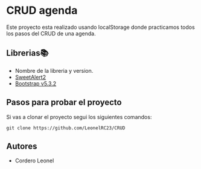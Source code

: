 # CRUD agenda

Este proyecto esta realizado usando localStorage donde practicamos todos los pasos del CRUD de una agenda.

## Librerias📚

- Nombre de la libreria y version.
- [SweetAlert2](https://sweetalert2.github.io/)
- [Bootstrap v5.3.2](https://getbootstrap.com/)

## Pasos para probar el proyecto

Si vas a clonar el proyecto segui los siguientes comandos:

```git clone https://github.com/LeonelRC23/CRUD```

## Autores

- Cordero Leonel